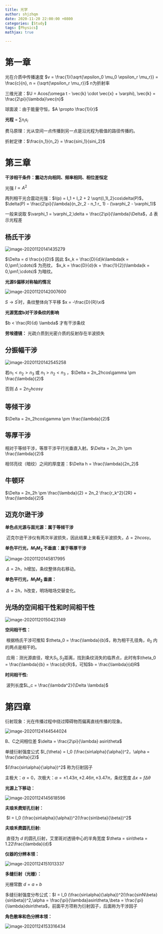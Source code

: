 ```yaml
---
title: 光学
author: shjzhqm
date: 2020-11-20 22:00:00 +0800
categories: [Study]
tags: [Physics]
mathjax: true

---
```


# 第一章

光在介质中传播速度 $v = \frac{1}{\sqrt{\epsilon_0 \mu_0 \epsilon_r \mu_r}} = \frac{c}{n}, n = {\sqrt{\epsilon_r \mu_r}}$  n为折射率

三维光波：$U = Acos(\omega t - \vec{k} \cdot \vec{x} + \varphi), \vec{k} = \frac{2\pi}{\lambda}\vec{n}$

球面波：由于能量守恒，$A \propto \frac{1}{r}$

**光程** = $\sum n_i s_i$

费马原理：光从空间一点传播到另一点是沿光程为极值的路径传播的。

折射定律：$\frac{n_1}{n_2} = \frac{sini_1}{sini_2}$

# 第三章

**干涉相干条件：震动方向相同、频率相同、相位差恒定**

光强 $I\propto A^2$ 

两列相干光合震动光强：$I(p) = I_1 + I_2 + 2 \sqrt{I_1I_2}cos\delta(P)$，$\delta(P) = \frac{2\pi}{\lambda}(n_2r_2 - n_1 r_ 1) - (\varphi_2 - \varphi_1)$

一般来说取 $\varphi_1 = \varphi_2,\delta = \frac{2\pi}{\lambda}\Delta$，$\Delta$ 表示光程差

## 杨氏干涉

![image-20201120141435279](C:\Users\10605\AppData\Roaming\Typora\typora-user-images\image-20201120141435279.png)

$\Delta = d \frac{x}{D}$ 因此 $x_k = \frac{D}{d}k\lambda(k = 0,\pm1,\cdots)$ 为亮纹， $x_k = \frac{D}{d}(k + \frac{1}{2})\lambda(k = 0,\pm1,\cdots)$ 为暗纹。

**光源S偏移对称轴的情况**

![image-20201120142007600](C:\Users\10605\AppData\Roaming\Typora\typora-user-images\image-20201120142007600.png)

$S\to S^{'}$时，条纹整体向下平移 $x = -\frac{D}{R}\xi$

**光源宽度b对干涉条纹的影响**

$b < \frac{R}{d} \lambda$ 才有干涉条纹

**劳埃德镜：** 光疏介质到光密介质的反射存在半波损失 

## **分振幅干涉**

![image-20201120142545258](C:\Users\10605\AppData\Roaming\Typora\typora-user-images\image-20201120142545258.png)

若$n_1 < n_2 > n_3$ 或 $n_1 > n_2 < n_3$ ，$\Delta = 2n_2hcos\gamma \pm \frac{\lambda}{2}$

否则 $\Delta = 2n_2 h cos\gamma$

## **等倾干涉**

$\Delta = 2n_2hcos\gamma \pm \frac{\lambda}{2}$

## **等厚干涉**

相对于等倾干涉，等厚干涉平行光垂直入射。$\Delta = 2n_2h \pm \frac{\lambda}{2}$

相邻亮纹（暗纹）之间的厚度差：$\Delta  h = \frac{\lambda}{2n_2}$

## **牛顿环**

$\Delta = 2n_2h \pm \frac{\lambda}{2} = 2n_2 \frac{r_k^2}{2R} + \frac{\lambda}{2}$

## **迈克尔逊干涉**

**单色点光源与面光源：属于等倾干涉**

​	迈克尔逊干涉仪有两次半波损失，因此结果上来看无半波损失，$\Delta = 2hcos\gamma$。

**单色平行光，$M_1$$M_2$ 不垂直：属于等厚干涉**

![image-20201120145817995](C:\Users\10605\AppData\Roaming\Typora\typora-user-images\image-20201120145817995.png)

​	$\Delta = 2h$，h增加，条纹整体向右移动。

**单色平行光，$M_1$$M_2$ 垂直：**

​	$\Delta = 2h$，h改变，明场暗场交替变化。

## 光场的空间相干性和时间相干性

![image-20201120150423149](C:\Users\10605\AppData\Roaming\Typora\typora-user-images\image-20201120150423149.png)

**空间相干性：**

​	根据杨氏干涉可推知 $\theta_0 = \frac{\lambda}{b}$，称为相干孔径角，$\theta_0$ 内的两点是相干的。

​	应用：测光源直径，增大$S_1,S_2$距离，找到条纹消失的临界点，此时有$\theta_0 = \frac{\lambda}{b} = \frac{d}{R}$，可知$b = \frac{\lambda}{d}R$ 

 

**时间相干性:**

​	波列长度$L_c = \frac{\lambda^2}{\Delta \lambda}$

# 第四章

衍射现象：光在传播过程中绕过障碍物而偏离直线传播的现象。

![image-20201124144544024](C:\Users\10605\AppData\Roaming\Typora\typora-user-images\image-20201124144544024.png)

B、C之间相位差 $\delta = \frac{2\pi}{\lambda} asin\theta$

单缝衍射强度公式 $I_{\theta} = I_0 (\frac{sin\alpha}{\alpha})^2，\alpha = \frac{\delta}{2}$

$(\frac{sin\alpha}{\alpha})^2$ 称为衍射因子

主极大：$\alpha = 0$，次极大：$\alpha = \pm 1.43\pi,\pm 2.46 \pi,\pm 3.47\pi$，条纹宽度 $\Delta x = f \Delta \theta$

**光源上下移动：**

![image-20201124145618596](C:\Users\10605\AppData\Roaming\Typora\typora-user-images\image-20201124145618596.png)

**夫琅禾费矩孔衍射：**

​		$I = I_0 (\frac{sin\alpha}{\alpha})^2(\frac{sin\beta}{\beta})^2$

**夫琅禾费圆孔衍射:**

​		直径为 $d$ 的圆孔衍射，艾里斑对透镜中心的半角宽度 $\theta = sin\theta = 1.22\frac{\lambda}{d}$

**仪器的分辨本领：**

![image-20201124151013337](C:\Users\10605\AppData\Roaming\Typora\typora-user-images\image-20201124151013337.png)

**多缝衍射（光栅）：**

光栅常数 $d = a + b$

多缝衍射强度分布公式：$I = I_0 (\frac{sin\alpha}{\alpha})^2(\frac{sinN\beta}{sin\beta})^2,\alpha = \frac{\pi}{\lambda}asin\theta,\beta = \frac{\pi}{\lambda}dsin\theta$，前面平方项称为衍射因子，后面称为干涉因子

**角色散率和色分辨本领：**

![image-20201124153316434](C:\Users\10605\AppData\Roaming\Typora\typora-user-images\image-20201124153316434.png)